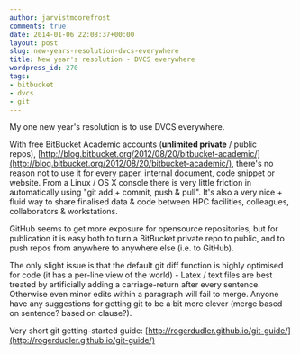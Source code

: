 ```yaml
---
author: jarvistmoorefrost
comments: true
date: 2014-01-06 22:08:37+00:00
layout: post
slug: new-years-resolution-dvcs-everywhere
title: New year's resolution - DVCS everywhere
wordpress_id: 270
tags:
- bitbucket
- dvcs
- git
---
```


My one new year's resolution is to use DVCS everywhere.

With free BitBucket Academic accounts (**unlimited private** / public repos), [http://blog.bitbucket.org/2012/08/20/bitbucket-academic/](http://blog.bitbucket.org/2012/08/20/bitbucket-academic/), there's no reason not to use it for every paper, internal document, code snippet or website. From a Linux / OS X console there is very little friction in automatically using "git add + commit, push & pull". It's also a very nice + fluid way to share finalised data & code between HPC facilities, colleagues, collaborators & workstations.

GitHub seems to get more exposure for opensource repositories, but for publication it is easy both to turn a BitBucket private repo to public, and to push repos from anywhere to anywhere else (i.e. to GitHub).

The only slight issue is that the default git diff function is highly optimised for code (it has a per-line view of the world) - Latex / text files are best treated by artificially adding a carriage-return after every sentence. Otherwise even minor edits within a paragraph will fail to merge. Anyone have any suggestions for getting git to be a bit more clever (merge based on sentence? based on clause?).

Very short git getting-started guide: [http://rogerdudler.github.io/git-guide/](http://rogerdudler.github.io/git-guide/)
